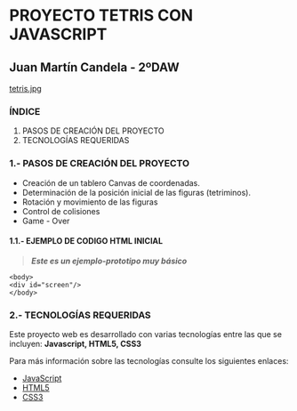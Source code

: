 # PROYECTO TETRIS CON JAVASCRIPT
## Juan Martín Candela - 2ºDAW

[tetris.jpg](https://e00-marca.uecdn.es/assets/multimedia/imagenes/2023/07/28/16905462676844.png)

### ÍNDICE
1. PASOS DE CREACIÓN DEL PROYECTO
2. TECNOLOGÍAS REQUERIDAS

### 1.- PASOS DE CREACIÓN DEL PROYECTO

* Creación de un tablero Canvas de coordenadas.
* Determinación de la posición inicial de las figuras \(tetriminos\).
* Rotación y movimiento de las figuras
* Control  de colisiones
* Game - Over 

#### 1.1.- EJEMPLO DE CODIGO HTML INICIAL

> ***Este es un ejemplo-prototipo muy básico*** 
~~~
<body>
<div id="screen"/>
</body>
~~~

### 2.- TECNOLOGÍAS REQUERIDAS

Este proyecto web es desarrollado con varias tecnologías entre las
que se incluyen: **Javascript, HTML5, CSS3**

Para más información sobre las tecnologías consulte los siguientes enlaces:

* [JavaScript][javascript-info]
* [HTML5][html5-info]
* [CSS3](https://www.w3schools.com/cssref/index.php)

[javascript-info]:https://javascript.info/
[html5-info]:https://dev.w3.org/html5/spec-LC/